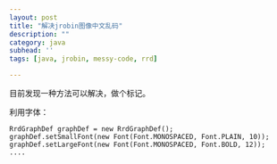 ```yaml
---
layout: post
title: "解决jrobin图像中文乱码"
description: ""
category: java
subhead: ''
tags: [java, jrobin, messy-code, rrd]

---
```


目前发现一种方法可以解决，做个标记。

利用字体：
  
    RrdGraphDef graphDef = new RrdGraphDef();  
    graphDef.setSmallFont(new Font(Font.MONOSPACED, Font.PLAIN, 10));  
    graphDef.setLargeFont(new Font(Font.MONOSPACED, Font.BOLD, 12));  
    ....  

